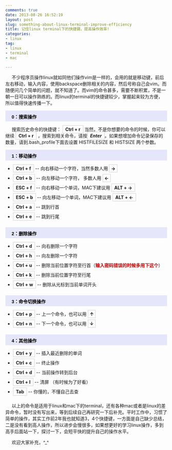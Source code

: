 ```yaml
---
comments: true
date: 2013-08-26 16:52:19
layout: post
slug: something-about-linux-terminal-improve-efficiency
title: 记住linux terminal下的快捷键，提高操作效率!
categories:
- linux
tag:
- linux
- terminal
- mac

---
```

 
<p> &nbsp;&nbsp;&nbsp;&nbsp; 不少程序员操作linux就如同他们操作vim是一样的，会用的就是移动键，前后左右移动，输入内容，使用backspace删除相关的内容，然后号称自己会vim。而随便问几个简单的问题，就不知道了。而vim的命令甚多，需要不断积累，不是一朝一日可以操作熟练的。而linux的terminal的快捷键较少，掌握起来较为方便，所以值得快速传播一下。</p>
<p style="background-color: rgb(230, 230, 250); height: 25px; width: 100%; padding-top: 9px; font-family: arial,helvetica,sans-serif; font-size: 14px; color: rgb(0, 0, 0);"><span style="font-size:14px;"><strong>&nbsp;&nbsp;&nbsp;&nbsp; 0：搜索操作
</strong></span></p>
<p> &nbsp;&nbsp;&nbsp;&nbsp; 搜索历史命令的快捷键： <b style="border:1px #ccc solid;padding:3px 8px;">Ctrl + r</b> 当然，不是你想要的命令的时候，你可以继续 <b style="border:1px #ccc solid;padding:3px 8px;">Ctrl + r</b> ，搜索到相关命令，请按<i style="border:1px #ccc solid;padding:3px 8px;"><b>Enter</b></i>。如果想增加命令记录保存的数量，请到.bash_profile下面去设置 HISTFILESIZE 和 HISTSIZE 两个参数。</p>
<p style="background-color: rgb(230, 230, 250); height: 25px; width: 100%; padding-top: 9px; font-family: arial,helvetica,sans-serif; font-size: 14px; color: rgb(0, 0, 0);"><span style="font-size:14px;"><strong>&nbsp;&nbsp;&nbsp;&nbsp; 1：移动操作
</strong></span></p>
<p><ul>
		<li style="padding-bottom:10px;"><b style="border:1px #ccc solid;padding:3px 8px;">Ctrl + f</b> -- 向右移动一个字符，当然多数人用 <b style="border:1px #ccc solid;padding:3px 5px;">→</b></li>
		<li style="padding-bottom:10px;"><b style="border:1px #ccc solid;padding:3px 8px;">Ctrl + b</b> -- 向左移动一个字符， 多数人用 <b style="border:1px #ccc solid;padding:3px 5px;">←</b></li>
		<li style="padding-bottom:10px;"><b style="border:1px #ccc solid;padding:3px 8px;">ESC + f</b> -- 向右移动一个单词，MAC下建议用 <b style="border:1px #ccc solid;padding:3px 8px;">ALT + →</b></li>
		<li style="padding-bottom:10px;"><b style="border:1px #ccc solid;padding:3px 8px;">ESC + b</b> -- 向左移动一个单词，MAC下建议用 <b style="border:1px #ccc solid;padding:3px 8px;">ALT + ←</b></li>
		<li style="padding-bottom:10px;"><b style="border:1px #ccc solid;padding:3px 8px;">Ctrl + a</b> -- 跳到行首</li>
		<li style="padding-bottom:10px;"><b style="border:1px #ccc solid;padding:3px 8px;">Ctrl + e</b> -- 跳到行尾</li>
	</ul>
</p>
<p style="background-color: rgb(230, 230, 250); height: 25px; width: 100%; padding-top: 9px; font-family: arial,helvetica,sans-serif; font-size: 14px; color: rgb(0, 0, 0);"><span style="font-size:14px;"><strong>&nbsp;&nbsp;&nbsp;&nbsp; 2：删除操作
</strong></span></p>
<p>
	<ul>
		<li style="padding-bottom:10px;"><b style="border:1px #ccc solid;padding:3px 8px;">Ctrl + d</b> -- 向右删除一个字符</li>
		<li style="padding-bottom:10px;"><b style="border:1px #ccc solid;padding:3px 8px;">Ctrl + h</b> -- 向左删除一个字符</li>
		<li style="padding-bottom:10px;"><b style="border:1px #ccc solid;padding:3px 8px;">Ctrl + u</b> -- 删除当前位置字符至行首（<b style="color:#cc0000;">输入密码错误的时候多用下这个</b>）</li>
		<li style="padding-bottom:10px;"><b style="border:1px #ccc solid;padding:3px 8px;">Ctrl + k</b> -- 删除当前位置字符至行尾</li>
		<li style="padding-bottom:10px;"><b style="border:1px #ccc solid;padding:3px 8px;">Ctrl + w</b> -- 删除从光标到当前单词开头</li>
	</ul>
</p>
<p style="background-color: rgb(230, 230, 250); height: 25px; width: 100%; padding-top: 9px; font-family: arial,helvetica,sans-serif; font-size: 14px; color: rgb(0, 0, 0);"><span style="font-size:14px;"><strong>&nbsp;&nbsp;&nbsp;&nbsp; 3：命令切换操作
</strong></span></p>
<p>
	<ul>
		<li style="padding-bottom:10px;"><b style="border:1px #ccc solid;padding:3px 8px;">Ctrl + p</b> -- 上一个命令，也可以用 <b style="border:1px #ccc solid;padding:3px 5px;">↑</b></li>
		<li style="padding-bottom:10px;"><b style="border:1px #ccc solid;padding:3px 8px;">Ctrl + n</b> -- 下一个命令，也可以用 <b style="border:1px #ccc solid;padding:3px 5px;">↓</b></li>
	</ul>
</p>
<p style="background-color: rgb(230, 230, 250); height: 25px; width: 100%; padding-top: 9px; font-family: arial,helvetica,sans-serif; font-size: 14px; color: rgb(0, 0, 0);"><span style="font-size:14px;"><strong>&nbsp;&nbsp;&nbsp;&nbsp; 4：其他操作
</strong></span></p>
<p>
	<ul>
		<li style="padding-bottom:10px;"><b style="border:1px #ccc solid;padding:3px 8px;">Ctrl + y</b> -- 插入最近删除的单词</li>
		<li style="padding-bottom:10px;"><b style="border:1px #ccc solid;padding:3px 8px;">Ctrl + c</b> -- 终止操作</li>
		<li style="padding-bottom:10px;"><b style="border:1px #ccc solid;padding:3px 8px;">Ctrl + d</b> -- 当前操作转到后台</li>
		<li style="padding-bottom:10px;"><b style="border:1px #ccc solid;padding:3px 8px;">Ctrl + l</b> -- 清屏 （有时候为了好看）</li>
		<li style="padding-bottom:10px;"><b style="border:1px #ccc solid;padding:3px 8px;">Tab</b> -- 你懂的，不懂自己去查</li>
	</ul>
</p>
<p> &nbsp;&nbsp;&nbsp;&nbsp; 以上的命令是适用于linux和mac下的terminal，还有各种mac或者是linux的差异命令，暂时没有写出来，等到后续自己再研究一下后补充。平时工作中，习惯了简单的操作，其实工作前2年我也就知道3，4个快捷键，一方面是自己缺少总结，二是没有看到高人操作，所以进步会慢很多，如果想更好的学习linux操作，多到高手后面站一下，探讨一下，会短平快的提升自己的操作水平。</p>
<p> &nbsp;&nbsp;&nbsp;&nbsp; 欢迎大家补充，^_^</p>
<p> &nbsp;&nbsp;&nbsp;&nbsp; </p>



